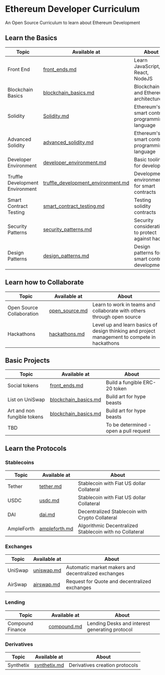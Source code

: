 # Ethereum Developer Curriculum
An Open Source Curriculum to learn about Ethereum Development

## Learn the Basics 
| Topic | Available at | About |
| ------ | ------ |------ |
| Front End             | [front_ends.md](front_ends.md) |Learn JavaScript, React, NodeJS|
| Blockchain Basics     | [blockchain_basics.md](blockchain_basics.md) |Blockchain and Ethereum architecture|
| Solidity              | [Solidity.md](Solidity.md) |Ethereum's smart contract programming language |
| Advanced Solidity     | [advanced_solidity.md](advanced_solidity.md) |Ethereum's smart contract programming language |
| Developer Environment | [developer_environment.md](developer_environment.md) |Basic tooling for developers|
| Truffle Development Environment | [truffle_development_environment.md](truffle_development_environment.md) |Development environment for smart contracts|
| Smart Contract Testing  | [smart_contract_testing.md](smart_contract_testing.md) |Testing solidity contracts|
| Security Patterns | [security_patterns.md](security_patterns.md) |Security considerations to protect against hacks|
| Design Patterns | [design_patterns.md](design_patterns.md) |Design patterns for smart contract development|

## Learn how to Collaborate
| Topic | Available at | About |
| ------ | ------ |------ |
| Open Source Collaboration | [open_source.md](design_patterns.md) | Learn to work in teams and collaborate with others through open source |
| Hackathons  | [hackathons.md](hackathonss.md) | Level up and learn basics of design thinking and project management to compete in hackathons |


## Basic Projects 
| Topic | Available at | About |
| ------ | ------ |------ |
| Social tokens | [front_ends.md](front_ends.md) | Build a fungible ERC-20 token |
| List on UniSwap | [blockchain_basics.md](blockchain_basics.md) | Build art for hype beasts |
| Art and non fungible tokens | [blockchain_basics.md](blockchain_basics.md) | Build art for hype beasts |
| TBD              | []() | To be determined - open a pull request |

## Learn the Protocols

### Stablecoins
| Topic | Available at | About |
| ------ | ------ |------ |
| Tether          | [tether.md](front_ends.md) | Stablecoin with Fiat US dollar Collateral |
| USDC            | [usdc.md](front_ends.md) | Stablecoin with Fiat US dollar Collateral |
| DAI             | [dai.md](front_ends.md) | Decentralized Stablecoin with Crypto Collateral |
| AmpleForth      | [ampleforth.md](front_ends.md) | Algorithmic Decentralized Stablecoin with no Collateral |

### Exchanges

| Topic | Available at | About |
| ------ | ------ |------ |
| UniSwap | [uniswap.md](uniswap.md) | Automatic market makers and decentralized exchanges |
| AirSwap | [airswap.md](airswap.md) | Request for Quote and decentralized exchanges |

### Lending
| Topic | Available at | About |
| ------ | ------ |------ |
| Compound Finance | [compound.md](blockchain_basics.md) | Lending Desks and interest generating protocol |

### Derivatives
| Topic | Available at | About |
| ------ | ------ |------ |
| Synthetix | [synthetix.md](synthetix.md) | Derivatives creation protocols |
